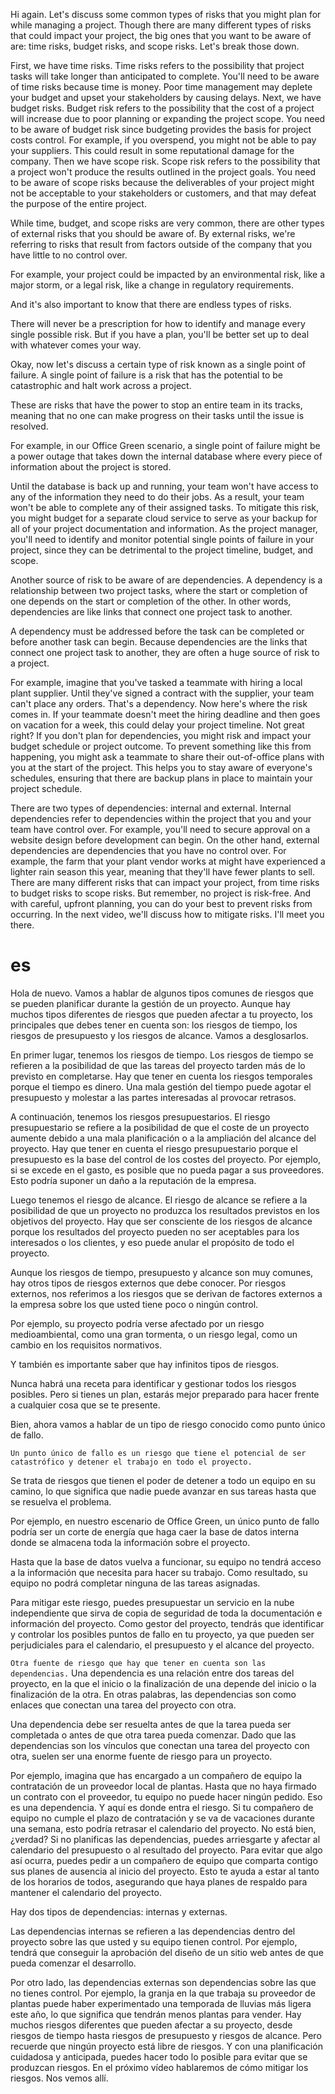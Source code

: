 Hi again. Let's discuss some common types of risks that you might plan for while managing a project. Though there are many different types of risks that could impact your project, the big ones that you want to be aware of are: time risks, budget risks, and scope risks. Let's break those down.

First, we have time risks. Time risks refers to the possibility that project tasks will take longer than anticipated to complete.
You'll need to be aware of time risks because time is money. Poor time management may deplete your budget and upset your stakeholders by causing delays.
Next, we have budget risks. Budget risk refers to the possibility that the cost of a project will increase due to poor planning or expanding the project scope.
You need to be aware of budget risk since budgeting provides the basis for project costs control.
For example, if you overspend, you might not be able to pay your suppliers. This could result in some reputational damage for the company.
Then we have scope risk. Scope risk refers to the possibility that a project won't produce the results outlined in the project goals. You need to be aware of scope risks because the deliverables of your project might not be acceptable to your stakeholders or customers, and that may defeat the purpose of the entire project.

While time, budget, and scope risks are very common, there are other types of external risks that you should be aware of. By external risks, we're referring to risks that result from factors outside of the company that you have little to no control over.

For example, your project could be impacted by an environmental risk, like a major storm, or a legal risk, like a change in regulatory requirements.

And it's also important to know that there are endless types of risks.

There will never be a prescription for how to identify and manage every single possible risk. But if you have a plan, you'll be better set up to deal with whatever comes your way.

Okay, now let's discuss a certain type of risk known as a single point of failure. A single point of failure is a risk that has the potential to be catastrophic and halt work across a project.

These are risks that have the power to stop an entire team in its tracks, meaning that no one can make progress on their tasks until the issue is resolved.

For example, in our Office Green scenario, a single point of failure might be a power outage that takes down the internal database where every piece of information about the project is stored.

Until the database is back up and running, your team won't have access to any of the information they need to do their jobs. As a result, your team won't be able to complete any of their assigned tasks. To mitigate this risk, you might budget for a separate cloud service to serve as your backup for all of your project documentation and information. As the project manager, you'll need to identify and monitor potential single points of failure in your project, since they can be detrimental to the project timeline, budget, and scope.

Another source of risk to be aware of are dependencies. A dependency is a relationship between two project tasks, where the start or completion of one depends on the start or completion of the other. In other words, dependencies are like links that connect one project task to another.

A dependency must be addressed before the task can be completed or before another task can begin. Because dependencies are the links that connect one project task to another, they are often a huge source of risk to a project.

For example, imagine that you've tasked a teammate with hiring a local plant supplier. Until they've signed a contract with the supplier, your team can't place any orders. That's a dependency. Now here's where the risk comes in. If your teammate doesn't meet the hiring deadline and then goes on vacation for a week, this could delay your project timeline. Not great right? If you don't plan for dependencies, you might risk and impact your budget schedule or project outcome. To prevent something like this from happening, you might ask a teammate to share their out-of-office plans with you at the start of the project. This helps you to stay aware of everyone's schedules, ensuring that there are backup plans in place to maintain your project schedule.

There are two types of dependencies: internal and external. Internal dependencies refer to dependencies within the project that you and your team have control over. For example, you'll need to secure approval on a website design before development can begin. On the other hand, external dependencies are dependencies that you have no control over. For example, the farm that your plant vendor works at might have experienced a lighter rain season this year, meaning that they'll have fewer plants to sell.
There are many different risks that can impact your project, from time risks to budget risks to scope risks. But remember, no project is risk-free.
And with careful, upfront planning, you can do your best to prevent risks from occurring.
In the next video, we'll discuss how to mitigate risks. I'll meet you there.
# es
Hola de nuevo. Vamos a hablar de algunos tipos comunes de riesgos que se pueden planificar durante la gestión de un proyecto. Aunque hay muchos tipos diferentes de riesgos que pueden afectar a tu proyecto, los principales que debes tener en cuenta son: los riesgos de tiempo, los riesgos de presupuesto y los riesgos de alcance. Vamos a desglosarlos.

En primer lugar, tenemos los riesgos de tiempo.
Los riesgos de tiempo se refieren a la posibilidad de que las tareas del proyecto tarden más de lo previsto en completarse.
Hay que tener en cuenta los riesgos temporales porque el tiempo es dinero.
Una mala gestión del tiempo puede agotar el presupuesto y molestar a las partes interesadas al provocar retrasos.

A continuación, tenemos los riesgos presupuestarios.
El riesgo presupuestario se refiere a la posibilidad de que el coste de un proyecto aumente debido a una mala planificación o a la ampliación del alcance del proyecto.
Hay que tener en cuenta el riesgo presupuestario porque el presupuesto es la base del control de los costes del proyecto.
Por ejemplo, si se excede en el gasto, es posible que no pueda pagar a sus proveedores.
Esto podría suponer un daño a la reputación de la empresa.


Luego tenemos el riesgo de alcance. El riesgo de alcance se refiere a la posibilidad de que un proyecto no produzca los resultados previstos en los objetivos del proyecto. Hay que ser consciente de los riesgos de alcance porque los resultados del proyecto pueden no ser aceptables para los interesados o los clientes, y eso puede anular el propósito de todo el proyecto.

Aunque los riesgos de tiempo, presupuesto y alcance son muy comunes, hay otros tipos de riesgos externos que debe conocer. Por riesgos externos, nos referimos a los riesgos que se derivan de factores externos a la empresa sobre los que usted tiene poco o ningún control.

Por ejemplo, su proyecto podría verse afectado por un riesgo medioambiental, como una gran tormenta, o un riesgo legal, como un cambio en los requisitos normativos.

Y también es importante saber que hay infinitos tipos de riesgos.

Nunca habrá una receta para identificar y gestionar todos los riesgos posibles. Pero si tienes un plan, estarás mejor preparado para hacer frente a cualquier cosa que se te presente.

Bien, ahora vamos a hablar de un tipo de riesgo conocido como punto único de fallo.

`Un punto único de fallo es un riesgo que tiene el potencial de ser catastrófico y detener el trabajo en todo el proyecto.`

Se trata de riesgos que tienen el poder de detener a todo un equipo en su camino, lo que significa que nadie puede avanzar en sus tareas hasta que se resuelva el problema.

Por ejemplo, en nuestro escenario de Office Green, un único punto de fallo podría ser un corte de energía que haga caer la base de datos interna donde se almacena toda la información sobre el proyecto.

Hasta que la base de datos vuelva a funcionar, su equipo no tendrá acceso a la información que necesita para hacer su trabajo. Como resultado, su equipo no podrá completar ninguna de las tareas asignadas.

Para mitigar este riesgo, puedes presupuestar un servicio en la nube independiente que sirva de copia de seguridad de toda la documentación e información del proyecto.
Como gestor del proyecto, tendrás que identificar y controlar los posibles puntos de fallo en tu proyecto, ya que pueden ser perjudiciales para el calendario, el presupuesto y el alcance del proyecto.

`Otra fuente de riesgo que hay que tener en cuenta son las dependencias.` Una dependencia es una relación entre dos tareas del proyecto, en la que el inicio o la finalización de una depende del inicio o la finalización de la otra. En otras palabras, las dependencias son como enlaces que conectan una tarea del proyecto con otra.

Una dependencia debe ser resuelta antes de que la tarea pueda ser completada o antes de que otra tarea pueda comenzar. Dado que las dependencias son los vínculos que conectan una tarea del proyecto con otra, suelen ser una enorme fuente de riesgo para un proyecto.

Por ejemplo, imagina que has encargado a un compañero de equipo la contratación de un proveedor local de plantas. Hasta que no haya firmado un contrato con el proveedor, tu equipo no puede hacer ningún pedido. Eso es una dependencia. Y aquí es donde entra el riesgo. Si tu compañero de equipo no cumple el plazo de contratación y se va de vacaciones durante una semana, esto podría retrasar el calendario del proyecto. No está bien, ¿verdad? Si no planificas las dependencias, puedes arriesgarte y afectar al calendario del presupuesto o al resultado del proyecto. Para evitar que algo así ocurra, puedes pedir a un compañero de equipo que comparta contigo sus planes de ausencia al inicio del proyecto. Esto te ayuda a estar al tanto de los horarios de todos, asegurando que haya planes de respaldo para mantener el calendario del proyecto.

Hay dos tipos de dependencias: internas y externas.

Las dependencias internas se refieren a las dependencias dentro del proyecto sobre las que usted y su equipo tienen control. Por ejemplo, tendrá que conseguir la aprobación del diseño de un sitio web antes de que pueda comenzar el desarrollo.

Por otro lado, las dependencias externas son dependencias sobre las que no tienes control. Por ejemplo, la granja en la que trabaja su proveedor de plantas puede haber experimentado una temporada de lluvias más ligera este año, lo que significa que tendrán menos plantas para vender.
Hay muchos riesgos diferentes que pueden afectar a su proyecto, desde riesgos de tiempo hasta riesgos de presupuesto y riesgos de alcance. Pero recuerde que ningún proyecto está libre de riesgos.
Y con una planificación cuidadosa y anticipada, puedes hacer todo lo posible para evitar que se produzcan riesgos.
En el próximo vídeo hablaremos de cómo mitigar los riesgos. Nos vemos allí.

